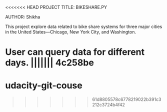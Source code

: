 <<<<<<< HEAD
PROJECT TITLE:
BIKESHARE.PY

AUTHOR:
Shikha

This project explore data related to bike share systems for three major cities in the United States—Chicago, New York City, and Washington.

User can query data for different days. 
||||||| 4c258be
=======
# udacity-git-couse
>>>>>>> 61d8805578c6778219022b391c3212c3724b4f42
